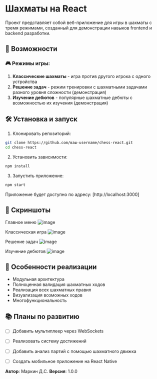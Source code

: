 # Шахматы на React

Проект представляет собой веб-приложение для игры в шахматы с тремя режимами, созданный для демонстрации навыков frontend и backend разработки.

## 🚀 Возможности

### 🎮 Режимы игры:
1. **Классические шахматы** - игра против другого игрока с одного устройства
2. **Решение задач** - режим тренировки с шахматными задачами разного уровня сложности (демонстрация)
3. **Изучение дебютов** - популярные шахматные дебюты с возможностью их изучения (демонстрация)

## 🛠 Установка и запуск

1. Клонировать репозиторий:
```bash
git clone https://github.com/ваш-username/chess-react.git
cd chess-react
```

2. Установить зависимости:
```bash
npm install
```

3. Запустить приложение:
```bash
npm start
```

Приложение будет доступно по адресу: [http://localhost:3000]

## 📸 Скриншоты

Главное меню
![image](https://github.com/user-attachments/assets/f49cb558-aa4a-4b19-9bff-c6193fd1c37f)

Классическая игра
![image](https://github.com/user-attachments/assets/ea97b19d-0107-49ae-83c3-e6cb7cea56fe)

Решение задач
![image](https://github.com/user-attachments/assets/df076806-9d8c-451a-97c1-06a2c1b08c53)

Изучение дебютов
![image](https://github.com/user-attachments/assets/f6e223b0-ceba-44f5-b44c-3c0e7bfa8aef)


## 📌 Особенности реализации

- Модульная архитектура
- Полноценная валидация шахматных ходов
- Реализация всех шахматных правил
- Визуализация возможных ходов
- Многофункциональность

## 📚 Планы по развитию

- [ ] Добавить мультиплеер через WebSockets
- [ ] Реализовать систему достижений
- [ ] Добавить анализ партий с помощью шахматного движка
- [ ] Создать мобильное приложение на React Native



**Автор**: Маркин Д.С.
**Версия**: 1.0.0
